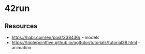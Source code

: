 # 42run

## Resources

* https://habr.com/en/post/338436/ - models
* https://triplepointfive.github.io/ogltutor/tutorials/tutorial38.html - animation
